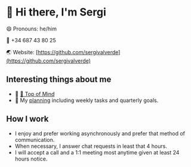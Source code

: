 # 👋 Hi there, I'm Sergi

😄 Pronouns: he/him

📲 +34 687 43 80 25

🌏 Website: [https://github.com/sergivalverde](https://github.com/sergivalverde)


## Interesting things about me
* 🧠 [🤯 Top of Mind](pages/🤯%20Top%20of%20Mind.md)
* 📅 My [planning](../planning) including weekly tasks and quarterly goals. 

## How I work

- I enjoy and prefer working asynchronously and prefer that method of communication.
- When necessary, I answer chat requests in least that 4 hours.  
- I will accept a call and a 1:1 meeting most anytime given at least 24 hours notice. 



